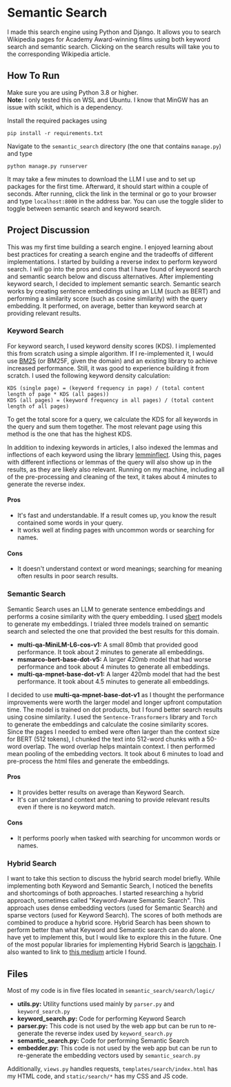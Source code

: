 # Semantic Search
I made this search engine using Python and Django. It allows you to search Wikipedia pages for Academy Award-winning films using both keyword search and semantic search. Clicking on the search results will take you to the corresponding Wikipedia article.

## How To Run
Make sure you are using Python 3.8 or higher.<br>
**Note:** I only tested this on WSL and Ubuntu. I know that MinGW has an issue with scikit, which is a dependency.

Install the required packages using 
```
pip install -r requirements.txt
```

Navigate to the `semantic_search` directory (the one that contains `manage.py`) and type
```
python manage.py runserver
```
It may take a few minutes to download the LLM I use and to set up packages for the first time. Afterward, it should start within a couple of seconds. After running, click the link in the terminal or go to your browser and type `localhost:8000` in the address bar. You can use the toggle slider to toggle between semantic search and keyword search.


## Project Discussion
This was my first time building a search engine. I enjoyed learning about best practices for creating a search engine and the tradeoffs of different implementations. I started by building a reverse index to perform keyword search. I will go into the pros and cons that I have found of keyword search and semantic search below and discuss alternatives. After implementing keyword search, I decided to implement semantic search. Semantic search works by creating sentence embeddings using an LLM (such as BERT) and performing a similarity score (such as cosine similarity) with the query embedding. It performed, on average, better than keyword search at providing relevant results.

### Keyword Search
For keyword search, I used keyword density scores (KDS). I implemented this from scratch using a simple algorithm. If I re-implemented it, I would use [BM25](https://en.wikipedia.org/wiki/Okapi_BM25) (or BM25F, given the domain) and an existing library to achieve increased performance. Still, it was good to experience building it from scratch. I used the following keyword density calculation:
```
KDS (single page) = (keyword frequency in page) / (total content length of page * KDS (all pages))
KDS (all pages) = (keyword frequency in all pages) / (total content length of all pages)
```
To get the total score for a query, we calculate the KDS for all keywords in the query and sum them together. The most relevant page using this method is the one that has the highest KDS.

In addition to indexing keywords in articles, I also indexed the lemmas and inflections of each keyword using the library [lemminflect](https://lemminflect.readthedocs.io/en/latest/). Using this, pages with different inflections or lemmas of the query will also show up in the results, as they are likely also relevant. Running on my machine, including all of the pre-processing and cleaning of the text, it takes about 4 minutes to generate the reverse index.

#### Pros
- It's fast and understandable. If a result comes up, you know the result contained some words in your query.
- It works well at finding pages with uncommon words or searching for names.
#### Cons
- It doesn't understand context or word meanings; searching for meaning often results in poor search results.

### Semantic Search
Semantic Search uses an LLM to generate sentence embeddings and performs a cosine similarity with the query embedding. I used [sbert](https://sbert.net/) models to generate my embeddings. I trialed three models trained on semantic search and selected the one that provided the best results for this domain.

- **multi-qa-MiniLM-L6-cos-v1:** A small 80mb that provided good performance. It took about 2 minutes to generate all embeddings.
- **msmarco-bert-base-dot-v5:** A larger 420mb model that had worse performance and took about 4 minutes to generate all embeddings.
- **multi-qa-mpnet-base-dot-v1:** A larger 420mb model that had the best performance. It took about 4.5 minutes to generate all embeddings.

I decided to use **multi-qa-mpnet-base-dot-v1** as I thought the performance improvements were worth the larger model and longer upfront computation time. The model is trained on dot products, but I found better search results using cosine similarity. I used the `Sentence-Transformers` library and `Torch` to generate the embeddings and calculate the cosine similarity scores. Since the pages I needed to embed were often larger than the context size for BERT (512 tokens), I chunked the text into 512-word chunks with a 50-word overlap. The word overlap helps maintain context. I then performed mean pooling of the embedding vectors. It took about 6 minutes to load and pre-process the html files and generate the embeddings.

#### Pros
- It provides better results on average than Keyword Search.
- It's can understand context and meaning to provide relevant results even if there is no keyword match.
#### Cons
- It performs poorly when tasked with searching for uncommon words or names.

### Hybrid Search
I want to take this section to discuss the hybrid search model briefly. While implementing both Keyword and Semantic Search, I noticed the benefits and shortcomings of both approaches. I started researching a hybrid approach, sometimes called "Keyword-Aware Semantic Search". This approach uses dense embedding vectors (used for Semantic Search) and sparse vectors (used for Keyword Search). The scores of both methods are combined to produce a hybrid score. Hybrid Search has been shown to perform better than what Keyword and Semantic search can do alone. I have yet to implement this, but I would like to explore this in the future. One of the most popular libraries for implementing Hybrid Search is [langchain](https://github.com/langchain-ai/langchain). I also wanted to link to [this medium](https://medium.com/@nadikapoudel16/advanced-rag-implementation-using-hybrid-search-reranking-with-zephyr-alpha-llm-4340b55fef22) article I found.

## Files

Most of my code is in five files located in `semantic_search/search/logic/`

- **utils.py:** Utility functions used mainly by `parser.py` and `keyword_search.py`
- **keyword_search.py:** Code for performing Keyword Search
- **parser.py:** This code is not used by the web app but can be run to re-generate the reverse index used by `keyword_search.py`
- **semantic_search.py:** Code for performing Semantic Search
- **embedder.py:** This code is not used by the web app but can be run to re-generate the embedding vectors used by `semantic_search.py`

Additionally, `views.py` handles requests, `templates/search/index.html` has my HTML code, and `static/search/*` has my CSS and JS code.


